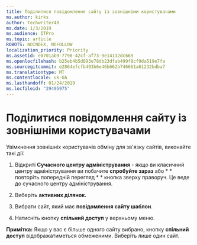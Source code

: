 ```yaml
---
title: Поділитися повідомлення сайту із зовнішніми користувачами
ms.author: kirks
author: Techwriter40
ms.date: 1/3/2019
ms.audience: ITPro
ms.topic: article
ROBOTS: NOINDEX, NOFOLLOW
localization_priority: Priority
ms.assetid: e0701ab9-7798-42cf-af73-9e14132dc669
ms.openlocfilehash: b25eb4b5d093e78db23dfab499f0cf9da519e7fa
ms.sourcegitcommit: e2864efcfb493b6e46b662b746661a61232bdba7
ms.translationtype: MT
ms.contentlocale: uk-UA
ms.lasthandoff: 01/24/2019
ms.locfileid: "29495975"
---
```

# <a name="share-a-communication-site-with-external-users"></a>Поділитися повідомлення сайту із зовнішніми користувачами

Увімкнення зовнішніх користувачів обміну для зв'язку сайтів, виконайте такі дії: 
  
1. Відкриті **Сучасного центру адміністрування** - якщо ви класичний центру адміністрування ви побачите **спробуйте зараз** або * * повторіть попередній перегляд * * кнопка зверху праворуч. Це веде до сучасного центру адміністрування. 
  
2. Виберіть **активних ділянок.**
  
3. Вибрати сайт, який має **повідомлення сайту шаблон**. 
  
4. Натисніть кнопку **спільний доступ** у верхньому меню. 
  
 **Примітка:** Якщо у вас є більше одного сайту вибрано, кнопку **спільний доступ** відображатиметься обмеженими. Виберіть лише один сайт. 
  

